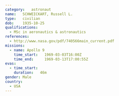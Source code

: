 ```yaml
---
category:	astronaut
name:	SCHWEICKART, Russell L.
type:	civilian
dob:	1935-10-25
qualifications:
  - MSc in aeronautics & astronautics
references:
  - http://www.nasa.gov/pdf/740566main_current.pdf
missions:
  - name: Apollo 9
    time_start:   1969-03-03T16:00Z
    time_end:     1969-03-13T17:00:55Z
evas:
  - time_start: 
    duration:   46m
gender:	Male
country:
  - USA
---
```

